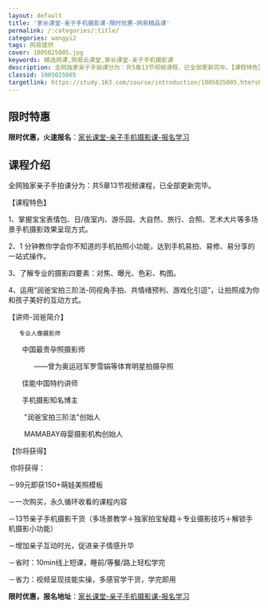 ```yaml
---
layout: default
title: '家长课堂-亲子手机摄影课-限时优惠-网易精品课'
permalink: /:categories/:title/
categories: wangyi2
tags: 网易提供
cover: 1005025005.jpg
keywords: 精选网课,网易云课堂,家长课堂-亲子手机摄影课
description: 全网独家亲子手拍课分为：共5章13节视频课程，已全部更新完毕。【课程特色】1、掌握宝宝表情包、日/夜室内、游乐园、大自然
classid: 1005025005
targetlink: https://study.163.com/course/introduction/1005025005.htm?share=1&shareId=1025206652&utm_campaign=share&utm_medium=iphoneShare&utm_source=&utm_u=1025206652
---
```


## 限时特惠

**限时优惠，火速报名**：[家长课堂-亲子手机摄影课-报名学习](https://study.163.com/course/introduction/1005025005.htm?share=1&shareId=1025206652&utm_campaign=share&utm_medium=iphoneShare&utm_source=&utm_u=1025206652)

## 课程介绍

全网独家亲子手拍课分为：共5章13节视频课程，已全部更新完毕。



【课程特色】

1、掌握宝宝表情包、日/夜室内、游乐园、大自然、旅行、合照、艺术大片等多场景手机摄影效果呈现方式。

2、1 分钟教你学会你不知道的手机拍照小功能，达到手机易拍、易修、易分享的一站式操作。

3、了解专业的摄影四要素：对焦、曝光、色彩、构图。

4、运用“润爸宝拍三阶法-同视角手拍、共情绪预判、游戏化引逗”，让拍照成为你和孩子美好的互动方式。



【讲师-润爸简介】

       专业人像摄影师

       中国最贵孕照摄影师

             ——曾为奥运冠军罗雪娟等体育明星拍摄孕照

       佳能中国特约讲师

       手机摄影知名博主

        "润爸宝拍三阶法"创始人

        MAMABAY母婴摄影机构创始人



【你将获得】

 你将获得：

－99元即获150+萌娃美照模板

－一次购买，永久循环收看的课程内容

－13节亲子手机摄影干货（多场景教学＋独家拍宝秘籍＋专业摄影技巧＋解锁手机摄影小功能）

－增加亲子互动时光，促进亲子情感升华

－省时：10min线上短课，睡前/等餐/路上轻松学完

－省力：视频呈现技能实操，多感官学干货，学完即用

**限时优惠，报名地址**：[家长课堂-亲子手机摄影课-报名学习](https://study.163.com/course/introduction/1005025005.htm?share=1&shareId=1025206652&utm_campaign=share&utm_medium=iphoneShare&utm_source=&utm_u=1025206652)

